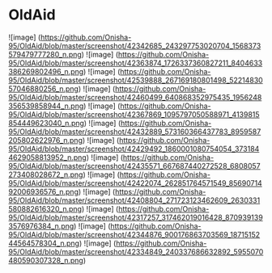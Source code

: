 # OldAid
![image]
(https://github.com/Onisha-95/OldAid/blob/master/screenshot/42342685_243297753020704_1568373579479777280_n.png)
![image]
(https://github.com/Onisha-95/OldAid/blob/master/screenshot/42363874_1726337360827211_8404633386269802496_n.png)
![image]
(https://github.com/Onisha-95/OldAid/blob/master/screenshot/42539888_267169180801498_5221483057046880256_n.png)
![image]
(https://github.com/Onisha-95/OldAid/blob/master/screenshot/42460499_640868352975435_1956248356539858944_n.png)
![image]
(https://github.com/Onisha-95/OldAid/blob/master/screenshot/42367869_1095797050588971_4139815854449623040_n.png)
![image]
(https://github.com/Onisha-95/OldAid/blob/master/screenshot/42432889_573160366437783_8959587205802622976_n.png)
![image]
(https://github.com/Onisha-95/OldAid/blob/master/screenshot/42429492_1860001080754054_3731844629058813952_n.png)
![image]
(https://github.com/Onisha-95/OldAid/blob/master/screenshot/42435571_667687440272528_6808057273408028672_n.png)
![image]
(https://github.com/Onisha-95/OldAid/blob/master/screenshot/42422074_262851764571549_8569071492006936576_n.png)
![image]
(https://github.com/Onisha-95/OldAid/blob/master/screenshot/42408804_271723123462609_2630331580882616320_n.png)
![image]
(https://github.com/Onisha-95/OldAid/blob/master/screenshot/42317257_317462019016428_8709391393576976384_n.png)
![image]
(https://github.com/Onisha-95/OldAid/blob/master/screenshot/42344876_900176863703569_1871515244564578304_n.png)
![image]
(https://github.com/Onisha-95/OldAid/blob/master/screenshot/42334849_240337686632892_5955070480590307328_n.png)
